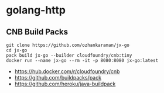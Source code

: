 # golang-http           

CNB Build Packs
--- 
```
git clone https://github.com/ozhankaraman/jx-go
cd jx-go
pack build jx-go --builder cloudfoundry/cnb:tiny
docker run --name jx-go --rm -it -p 8080:8080 jx-go:latest
```

* https://hub.docker.com/r/cloudfoundry/cnb
* https://github.com/buildpacks/pack
* https://github.com/heroku/java-buildpack

